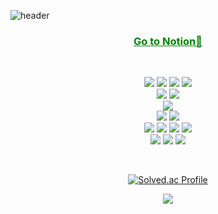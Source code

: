 ![header](https://capsule-render.vercel.app/api?type=Waving&color=auto&height=300&section=header&text=PARK&fontSize=90)

<div align="center">
    <h3><a href="https://www.notion.so/park71403/8a7680c38ee9460ca6b59bcfc8e677aa" style="color:green">Go to Notion📌</a></h3>
    <br>
    <p>
        <img src="https://img.shields.io/badge/JS-F7DF1E?&style=flat-square&logo=JavaScript&logoColor=black"/>
        <img src="https://img.shields.io/badge/jQuery-0769AD?&style=flat-square&logo=jQuery&logoColor=black"/>
        <img src="https://img.shields.io/badge/React-61DAFB?&style=flat-square&logo=React&logoColor=black"/>
        <img src="https://img.shields.io/badge/bootstrap-F7DF1E?&style=flat-square&logo=bootstrap&logoColor=black"/>
        <br/>
        <img src="https://img.shields.io/badge/Spring-6DB33F?&style=flat-square&logo=Spring&logoColor=black"/>
        <img src="https://img.shields.io/badge/Oracle-F80000?&style=flat-square&logo=Oracle&logoColor=white"/>
        <br/>
        <img src="https://img.shields.io/badge/MySQL-4479A1?&style=flat-square&logo=MySQL&logoColor=white"/>
        <br/>
        <img src="https://img.shields.io/badge/Git-F05032?&style=flat-square&logo=Git&logoColor=black"/>
        <img src="https://img.shields.io/badge/SVN-%2300599C.svg?&style=flat-square&logo=MySSVNQL&logoColor=white"/>
        <br/>
        <img src="https://img.shields.io/badge/JAVA-A8B9CC?&style=flat-square&logo=java&logoColor=black"/>
        <img src="https://img.shields.io/badge/Linux-FCC624?&style=flat-square&logo=Linux&logoColor=black"/>
        <img src="https://img.shields.io/badge/C++-A8B9CC?&style=flat-square&logo=C%2B%2B&logoColor=black"/>
        <img src="https://img.shields.io/badge/Node.js-339933?&style=flat-square&logo=Node.js&logoColor=black"/>
        <br/>
        <img src="https://img.shields.io/badge/GitHub-181717?&style=flat-square&logo=GitHub&logoColor=white"/>
        <img src="https://img.shields.io/badge/VisualStudioCode-007ACC?&style=flat-square&logo=VisualStudioCode&logoColor=black"/>
        <img src="https://img.shields.io/badge/Eclipse-2C2255?&style=flat-square&logo=Eclipse&logoColor=white"/>
    </p>

<div>

<br/>

[![Solved.ac Profile](http://mazassumnida.wtf/api/generate_badge?boj=park71403)](https://solved.ac/park71403)

<div align="center">
    <div>
        <img src="https://github-readme-stats.vercel.app/api?username=park71405&show_icons=true">
    </div>
</div>

<div align="center">


<br/>
